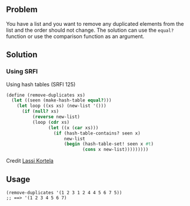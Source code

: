 ## Problem
You have a list and you want to remove any duplicated elements from the list and the order should not change.
The solution can use the `equal?` function or use the comparison function as an argument.

## Solution
### Using SRFI

Using hash tables (SRFI 125)

```scheme
(define (remove-duplicates xs)
  (let ((seen (make-hash-table equal?)))
    (let loop ((xs xs) (new-list '()))
      (if (null? xs)
          (reverse new-list)
          (loop (cdr xs)
                (let ((x (car xs)))
                  (if (hash-table-contains? seen x)
                      new-list
                      (begin (hash-table-set! seen x #t)
                             (cons x new-list)))))))))
```
Credit [Lassi Kortela](https://github.com/lassik)

## Usage
```
(remove-duplicates '(1 2 3 1 2 4 4 5 6 7 5))
;; ==> '(1 2 3 4 5 6 7)
```